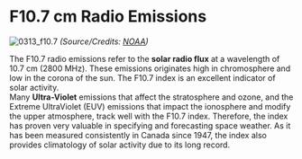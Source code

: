 # F10.7 cm Radio Emissions 

![0313_f10.7](./static/0313_f10.7.gif)
*(Source/Credits: [NOAA](https://www.swpc.noaa.gov/phenomena/f107-cm-radio-emissions))*

The F10.7 radio emissions refer to the **solar radio flux** at a wavelength of 10.7 cm (2800 MHz). These emissions originates high in chromosphere and low in the corona of the sun. The F10.7 index is an excellent indicator of solar activity.  
Many **Ultra-Violet** emissions that affect the stratosphere and ozone, and the Extreme UltraViolet (EUV) emissions that impact the ionosphere and modify the upper atmosphere, track well with the F10.7 index.  Therefore, the index has proven very valuable in specifying and forecasting space weather.  As it has been measured consistently in Canada since 1947, the index also provides climatology of solar activity due to its long record.
